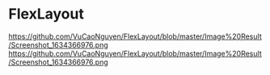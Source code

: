 # FlexLayout

https://github.com/VuCaoNguyen/FlexLayout/blob/master/Image%20Result/Screenshot_1634366976.png
https://github.com/VuCaoNguyen/FlexLayout/blob/master/Image%20Result/Screenshot_1634366976.png
